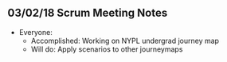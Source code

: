 ## 03/02/18 Scrum Meeting Notes

* Everyone:
    * Accomplished: Working on NYPL undergrad journey map
    * Will do: Apply scenarios to other journeymaps
